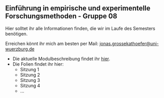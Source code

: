 ## Einführung in empirische und experimentelle Forschungsmethoden - Gruppe 08

Hier solltet ihr alle Informationen finden, die wir im Laufe des Semesters benötigen.

Erreichen könnt ihr mich am besten per Mail: [jonas.grossekathoefer@uni-wuerzburg.de](mailto:jonas.grossekathoefer@uni-wuerzburg.de)

+ Die aktuelle Modulbeschreibung findet ihr [hier](https://www2.uni-wuerzburg.de/mhb/MB-de-06-PSY-EFM-152-m01.pdf).
+ Die Folien findet ihr hier:
    + Sitzung 1
    + Sitzung 2
    + Sitzung 3
    + Sitzung 4
    + ...
